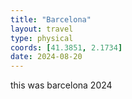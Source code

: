 ```yaml
---
title: "Barcelona"
layout: travel
type: physical
coords: [41.3851, 2.1734]
date: 2024-08-20
---
```


this was barcelona 2024